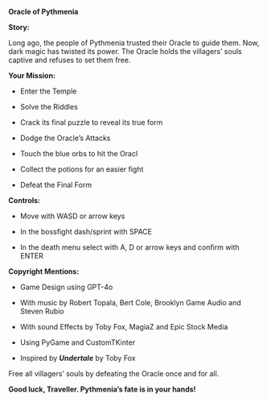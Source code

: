 **Oracle of Pythmenia**

**Story:**

Long ago, the people of Pythmenia trusted their Oracle to guide them. Now, dark magic has twisted its power. The Oracle holds the villagers’ souls captive and refuses to set them free.

**Your Mission:**

- Enter the Temple

- Solve the Riddles

- Crack its final puzzle to reveal its true form

- Dodge the Oracle’s Attacks 

- Touch the blue orbs to hit the Oracl

- Collect the potions for an easier fight

- Defeat the Final Form

**Controls:**

- Move with WASD or arrow keys 

- In the bossfight dash/sprint with SPACE

- In the death menu select with A, D or arrow keys and confirm with ENTER

**Copyright Mentions:**

- Game Design using GPT-4o

- With music by Robert Topala, Bert Cole, Brooklyn Game Audio and Steven Rubio

- With sound Effects by Toby Fox, MagiaZ and Epic Stock Media

- Using PyGame and CustomTKinter

- Inspired by ***Undertale*** by Toby Fox

Free all villagers’ souls by defeating the Oracle once and for all.

**Good luck, Traveller. Pythmenia’s fate is in your hands!**
